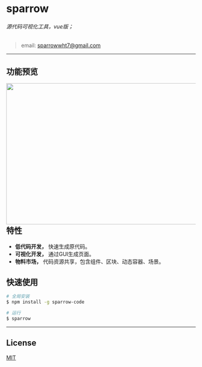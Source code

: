 # sparrow

###### 源代码可视化工具，vue版；
> email: sparrowwht7@gmail.com
---
## 功能预览
<img src="https://raw.githubusercontent.com/sparrow-js/sparrow-static/master/sparrow.gif" width = "600" height = "375" div align=right />

---
## 特性

- **低代码开发，** 快速生成原代码。
- **可视化开发，** 通过GUI生成页面。
- **物料市场，** 代码资源共享，包含组件、区块、动态容器、场景。

## 快速使用
```bash
# 全局安装
$ npm install -g sparrow-code

# 运行
$ sparrow
```
---

## License
[MIT](http://opensource.org/licenses/MIT)